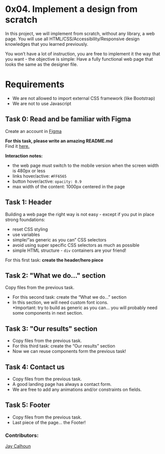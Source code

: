 # 0x04. Implement a design from scratch

In this project, we will implement from scratch, without any library, a web page. You will use all HTML/CSS/Accessibility/Responsive design knowledges that you learned previously.  
  
You won’t have a lot of instruction, you are free to implement it the way that you want - the objective is simple: Have a fully functional web page that looks the same as the designer file.  

# Requirements
- We are not allowed to import external CSS framework (like Bootstrap)  
- We are not to use Javascript

## Task 0: Read and be familiar with Figma  

Create an account in [Figma](https://figma.com)

**For this task, please write an amazing README.md** <br>
Find it [here.](https://github.com/Valinor13/holberton-headphones/blob/main/README.md)

**Interaction notes:**
- the web page must switch to the mobile version when the screen width is 480px or less
- links hover/active: ```#FF6565```
- button hover/active: ```opacity: 0.9```
- max width of the content: 1000px centered in the page  
  
## Task 1: Header  
  
Building a web page the right way is not easy - except if you put in place strong foundations:
- reset CSS styling
- use variables
- simple/“as generic as you can” CSS selectors
- avoid using super specific CSS selectors as much as possible
- simple HTML structure - ```div``` containers are your friend!  


For this first task: **create the header/hero piece**  
  
## Task 2: "What we do..." section

Copy files from the previous task.

- For this second task: create the “What we do…” section
- In this section, we will need custom font icons.
<br>\*Important: try to build as generic as you can… you will probably need some components in next section.

## Task 3: "Our results" section

- Copy files from the previous task.
- For this third task: create the “Our results” section
- Now we can reuse components form the previous task!

## Task 4: Contact us

- Copy files from the previous task.
- A good landing page has always a contact form.
- We are free to add any animations and/or constraints on fields.

## Task 5: Footer

- Copy files from the previous task.
- Last piece of the page… the Footer!

### Contributors:

[Jay Calhoun](https://github.com/Valinor13)